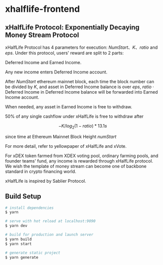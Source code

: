 # xhalflife-frontend

## xHalfLife Protocol: Exponentially Decaying Money Stream Protocol

xHalfLife Protocol has 4 parameters for execution: $NumStart$、$K$、$ratio$ and $eps$. Under this protocol, users' reward are split to 2 parts: 

$\text{Deferred Income}$ and $\text{Earned Income}$.

Any new income enters $\text{Deferred Income}$ account.

After $NumStart$ ethereum mainnet block, each time the block number can be divided by $K$, and asset in $\text{Deferred Income}$ balance is over $eps$, $ratio \cdot \text{Deferred Income}$ in $\text{Deferred Income}$ balance will be forwarded into $\text{Earned Income}$ account. 

When needed, any asset in $\text{Earned Income}$ is free to withdraw.

$50\%$ of any single cashflow under xHalfLife is free to withdraw after 

$$-K / log_2(1-ratio) * 13.1s$$

since time at Ethereum Mainnet Block Height $numStart$


For more detail, refer to yellowpaper of xHalfLife and xVote.

For xDEX token farmed from XDEX voting pool, ordinary farming pools, and founder teams' fund, any income is rewarded through xHalfLife protocol. We wish the template of money stream can become one of backbone standard in crypto financing world.

xHalfLife is inspired by Sablier Protocol.

## Build Setup

``` bash
# install dependencies
$ yarn

# serve with hot reload at localhost:9090
$ yarn dev

# build for production and launch server
$ yarn build
$ yarn start

# generate static project
$ yarn generate
